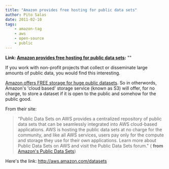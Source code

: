 ```yaml
---
title: "Amazon provides free hosting for public data sets"
author: Pito Salas
date: 2011-02-10
tags:
    - amazon-tag
    - aws
    - open-source
    - public
---
```


**Link: [Amazon provides free hosting for public data sets](None):** ""



If you work with non-profit projects that collect or disseminate large amounts
of public data, you would find this interesting.

[Amazon offers FREE storage for huge public
datasets](<http://aws.amazon.com/datasets>). So in otherwords, Amazon's 'cloud
based' storage service (known as S3) will offer, for no charge, to store a
dataset if it is open to the public and somehow for the public good.

From their site:

> "Public Data Sets on AWS provides a centralized repository of public data
> sets that can be seamlessly integrated into AWS cloud-based applications.
> AWS is hosting the public data sets at no charge for the community, and like
> all AWS services, users pay only for the compute and storage they use for
> their own applications. Learn more about Public Data Sets on AWS and visit
> the Public Data Sets forum." ( **from** [Amazon's Public Data
> Sets](<http://aws.amazon.com/datasets>))

Here's the link: <http://aws.amazon.com/datasets>


